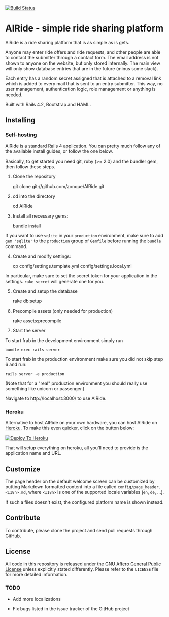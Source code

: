 [![Build Status](https://travis-ci.org/zonque/AlRide.svg?branch=master)](https://travis-ci.org/zonque/AlRide)

# AlRide - simple ride sharing platform

AlRide is a ride sharing platform that is as simple as is gets.

Anyone may enter ride offers and ride requests, and other people are able to contact
the submitter through a contact form. The email address is not shown to anyone on the
website, but only stored internally. The main view will only show database entries that
are in the future (minus some slack).

Each entry has a random secret assigned that is attached to a removal link which is added
to every mail that is sent to an entry submitter. This way, no user management, authentication
logic, role management or anything is needed.

Built with Rails 4.2, Bootstrap and HAML.

## Installing

### Self-hosting

AlRide is a standard Rails 4 application. You can pretty much follow any of the available install guides, or follow the one below.

Basically, to get started you need git, ruby (>= 2.0) and the bundler gem, then follow these steps.

1) Clone the repository

    git clone git://github.com/zonque/AlRide.git

2) cd into the directory

    cd AlRide

3) Install all necessary gems:

    bundle install

If you want to use `sqlite` in your `production` environment, make sure to add `gem 'sqlite'` to the `production` group of
`Gemfile` before running the `bundle` command.

4) Create and modify settings:

    cp config/settings.template.yml config/settings.local.yml

In particular, make sure to set the secret token for your application in the settings. `rake secret` will generate one for you.

5) Create and setup the database

    rake db:setup

6) Precompile assets (only needed for production)

    rake assets:precompile

7) Start the server

To start frab in the development environment simply run

    bundle exec rails server

To start frab in the production environment make sure you
did not skip step 6 and run:

    rails server -e production

(Note that for a "real" production environment you should really use something like unicorn or passenger.)

Navigate to http://localhost:3000/ to use AlRide.

### Heroku

Alternative to host AlRide on your own hardware, you can host AlRide on [Heroku](https://heroku.com). To make this even quicker, click on the button below:

[![Deploy To Heroku](https://www.herokucdn.com/deploy/button.png)](https://heroku.com/deploy)

That will setup everything on heroku, all you'll need to provide is the application name and URL.

## Customize

The page header on the default welcome screen can be customized by putting Markdown formatted content into a file called `config/page_header.<I18n>.md`,
where `<I18n>` is one of the supported locale variables (`en`, `de`, ...).

If such a files doesn't exist, the configured platform name is shown instead.

## Contribute

To contribute, please clone the project and send pull requests through GitHub.

## License

All code in this repository is released under the [GNU Affero General Public License](https://www.gnu.org/licenses/agpl-3.0.en.html) unless explicitly stated differently. Please refer to the `LICENSE` file for more detailed information.

### TODO

* Add more localizations

* Fix bugs listed in the issue tracker of the GitHub project
